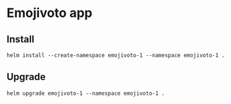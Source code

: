 # Emojivoto app

## Install

```
helm install --create-namespace emojivoto-1 --namespace emojivoto-1 .
```

## Upgrade

```
helm upgrade emojivoto-1 --namespace emojivoto-1 .
```
